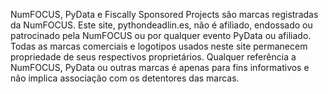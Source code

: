 <p>NumFOCUS, PyData e Fiscally Sponsored Projects são marcas registradas da NumFOCUS. Este site, pythondeadlin.es, não é afiliado, endossado ou patrocinado pela NumFOCUS ou por qualquer evento PyData ou afiliado. Todas as marcas comerciais e logotipos usados neste site permanecem propriedade de seus respectivos proprietários. Qualquer referência a NumFOCUS, PyData ou outras marcas é apenas para fins informativos e não implica associação com os detentores das marcas.</p>
